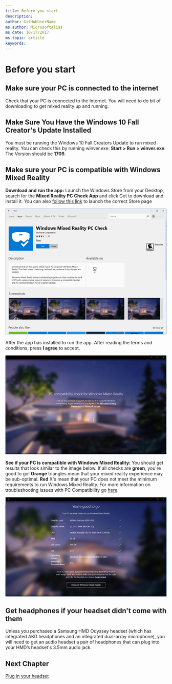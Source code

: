 ```yaml
---
title: Before you start
description: 
author: GitHubUserName
ms.author: MicrosoftAlias
ms.date: 10/17/2017
ms.topic: article
keywords: 
---
```




# Before you start

## Make sure your PC is connected to the internet

Check that your PC is connected to the Internet. You will need to do bit of downloading to get mixed reality up and running.

## Make Sure You Have the Windows 10 Fall Creator's Update Installed

You must be running the Windows 10 Fall Creators Update to run mixed reality. You can check this by running winver.exe: **Start > Run > winver.exe**. The Version should be **1709**.

## Make sure your PC is compatible with Windows Mixed Reality

**Download and run the app:** Launch the Windows Store from your Desktop, search for the **Mixed Reality PC Check App** and click Get to download and install it. You can also [follow this link](https://aka.ms/mrcheck) to launch the correct Store page

![Mixed Reality PC Check App](images/700px-MRPCCheck.png)

After the app has installed to run the app. After reading the terms and conditions, press **I agree** to accept.

![PC Compat Check](images/700px-PCCompatCheck.png)

**See if your PC is compatible with Windows Mixed Reality:** You should get results that look similar to the image below. If all checks are **green**, you're good to go! **Orange** triangles mean that your mixed reality experience may be sub-optimal. **Red** X's mean that your PC does not meet the minimum requirements to run Windows Mixed Reality. For more information on troubleshooting issues with PC Compatibility go [here](https://support.microsoft.com/en-us/help/4045777/windows-10-get-help-with-pc-compatibility-in-windows-mixed-reality).

![Good to go](images/700px-GoodToGo.png)

## Get headphones if your headset didn't come with them

Unless you purchased a Samsung HMD Odyssey headset (which has integrated AKG headphones and an integrated dual-array microphone), you will need to get an audio headset a pair of headphones that can plug into your HMD’s headset's 3.5mm audio jack.

## Next Chapter

[Plug in your headset](Plug_in_your_headset.md)
